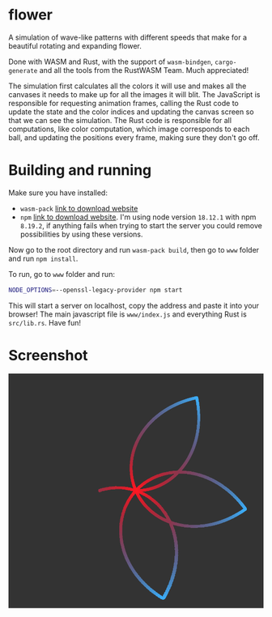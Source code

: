 # flower


A simulation of wave-like patterns with different speeds that make for a
beautiful rotating and expanding flower.

Done with WASM and Rust, with the support of `wasm-bindgen`, `cargo-generate`
and all the tools from the RustWASM Team. Much appreciated!


The simulation first calculates all the colors it will use and makes all the
canvases it needs to make up for all the images it will blit. The JavaScript is
responsible for requesting animation frames, calling the Rust code to update the
state and the color indices and updating the canvas screen so that we can see
the simulation. The Rust code is responsible for all computations, like color
computation, which image corresponds to each ball, and updating the positions
every frame, making sure they don't go off.


# Building and running

Make sure you have installed:

- `wasm-pack` [link to download website](https://rustwasm.github.io/wasm-pack/)
- `npm` [link to download website](https://docs.npmjs.com/downloading-and-installing-node-js-and-npm). I'm using node version `18.12.1` with npm `8.19.2`, if anything fails when trying to start the server you could remove possibilities by using these versions.


Now go to the root directory and run `wasm-pack build`, then go to `www` folder
and run `npm install`. 

To run, go to `www` folder and run:
```sh
NODE_OPTIONS=--openssl-legacy-provider npm start
```

This will start a server on localhost, copy the address and
paste it into your browser! The main javascript file is `www/index.js` and
everything Rust is `src/lib.rs`. Have fun!

# Screenshot

![screenshot of some frame during the animation](./screenshot.png)
